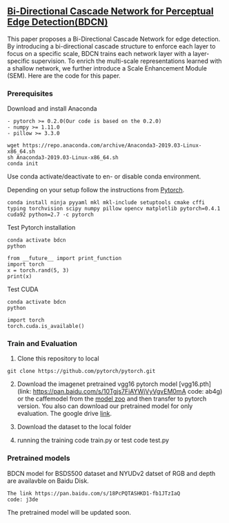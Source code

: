 ## [Bi-Directional Cascade Network for Perceptual Edge Detection(BDCN)](https://arxiv.org/pdf/1902.10903.pdf)

This paper proposes a Bi-Directional Cascade Network for edge detection. By introducing a bi-directional cascade structure to enforce each layer to focus on a specific scale, BDCN trains each network layer with a layer-specific supervision. To enrich the multi-scale representations learned with a shallow network, we further introduce a Scale Enhancement
Module (SEM). Here are the code for this paper.

### Prerequisites

Download and install Anaconda

    - pytorch >= 0.2.0(Our code is based on the 0.2.0)
    - numpy >= 1.11.0
    - pillow >= 3.3.0

    wget https://repo.anaconda.com/archive/Anaconda3-2019.03-Linux-x86_64.sh
    sh Anaconda3-2019.03-Linux-x86_64.sh
    conda init

Use conda activate/deactivate to en- or disable conda environment.

Depending on your setup follow the instructions from [Pytorch](https://pytorch.org/get-started/previous-versions/).

    conda install ninja pyyaml mkl mkl-include setuptools cmake cffi typing torchvision scipy numpy pillow opencv matplotlib pytorch=0.4.1 cuda92 python=2.7 -c pytorch

Test Pytorch installation

    conda activate bdcn
    python

    from __future__ import print_function
    import torch
    x = torch.rand(5, 3)
    print(x)

Test CUDA

    conda activate bdcn
    python

    import torch
    torch.cuda.is_available()


### Train and Evaluation

1. Clone this repository to local
```shell
git clone https://github.com/pytorch/pytorch.git
```

2. Download the imagenet pretrained vgg16 pytorch model [vgg16.pth](link: https://pan.baidu.com/s/10Tgjs7FiAYWjVyVgvEM0mA code: ab4g) or the caffemodel from the [model zoo](https://github.com/BVLC/caffe/wiki/Model-Zoo) and then transfer to pytorch version. You also can download our pretrained model for only evaluation.
The google drive [link](https://drive.google.com/file/d/1CmDMypSlLM6EAvOt5yjwUQ7O5w-xCm1n/view?usp=sharing).

3. Download the dataset to the local folder

4. running the training code train.py or test code test.py

### Pretrained models

BDCN model for BSDS500 dataset and NYUDv2 datset of RGB and depth are availavble on Baidu Disk.

    The link https://pan.baidu.com/s/18PcPQTASHKD1-fb1JTzIaQ
    code: j3de


The pretrained model will be updated soon.


